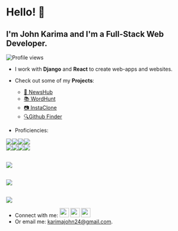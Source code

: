 # Hello! 👋

## I'm John Karima and I'm a Full-Stack Web Developer.

![Profile views](https://gpvc.arturio.dev/johnkarima)

- I work with **Django** and **React** to create web-apps and websites.

- Check out some of my **Projects**:

  - [📰 NewsHub](https://newshub-montez.herokuapp.com/)
  - [📚 WordHunt](https://cocky-raman-9babb1.netlify.app/)
  - [📷 InstaClone](https://instaclone343.herokuapp.com/)
  - [🔍Github Finder](https://github-finder-2-johnkarima.vercel.app/)

- Proficiencies:

<img src="https://img.shields.io/badge/HTML5-E34F26?style=for-the-badge&logo=html5&logoColor=white" /><img src="https://img.shields.io/badge/CSS3-1572B6?style=for-the-badge&logo=css3&logoColor=white" /><img src="https://img.shields.io/badge/Bootstrap-563D7C?style=for-the-badge&logo=bootstrap&logoColor=white" /><img src="https://img.shields.io/badge/JavaScript-323330?style=for-the-badge&logo=javascript&logoColor=F7DF1E" />  
<img src="https://img.shields.io/badge/GIT-E44C30?style=for-the-badge&logo=git&logoColor=white" /><img src="https://img.shields.io/badge/Python-FFD43B?style=for-the-badge&logo=python&logoColor=blue" /><img src="https://img.shields.io/badge/React-20232A?style=for-the-badge&logo=react&logoColor=61DAFB" /><img src="	https://img.shields.io/badge/Django-092E20?style=for-the-badge&logo=django&logoColor=green" /> <br><br>

<img src="https://github-readme-stats.vercel.app/api?username=johnkarima&show_icons=true&theme=dark"/> <br><br>

<img src="https://github-readme-streak-stats.herokuapp.com/?user=johnkarima&theme=dark"/> <br><br>

<img src="https://github-readme-stats.vercel.app/api/top-langs?username=johnkarima&theme=dark"/><br>

- Connect with me:
  <a href="https://www.linkedin.com/in/john-karima-b3406119b">
  <img height="25" src="https://cdn2.iconfinder.com/data/icons/social-icon-3/512/social_style_3_in-306.png"/></a>
  <a href="https://www.instagram.com/karimacharia/?hl=en">
  <img height="25" src="https://cdn2.iconfinder.com/data/icons/social-icons-33/128/Instagram-128.png"/></a>
  <a href="https://twitter.com/johnkarima4">
  <img height="25" src="https://cdn4.iconfinder.com/data/icons/twitter-29/512/169_Network_Social_Twitter-512.png"/></a>
- Or email me: <karimajohn24@gmail.com>.
